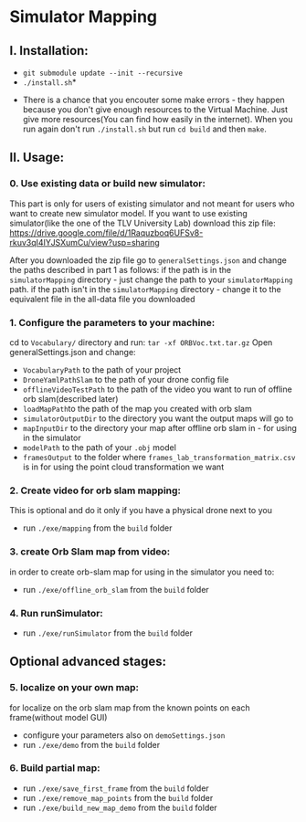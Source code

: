 # Simulator Mapping
## I. Installation:

- `git submodule update --init --recursive`
- `./install.sh`*

* There is a chance that you encouter some make errors - they happen because you don't give enough resources to the Virtual Machine. Just give more resources(You can find how easily in the internet). When you run again don't run `./install.sh` but run `cd build` and then `make`.

## II. Usage:
### 0. Use existing data or build new simulator:
This part is only for users of existing simulator and not meant for users who want to create new simulator model.
If you want to use existing simulator(like the one of the TLV University Lab) download this zip file:
https://drive.google.com/file/d/1Raquzboq6UFSv8-rkuv3qI4IYJSXumCu/view?usp=sharing

After you downloaded the zip file go to `generalSettings.json` and change the paths described in part 1 as follows:
if the path is in the `simulatorMapping` directory - just change the path to your `simulatorMapping` path.
if the path isn't in the `simulatorMapping` directory - change it to the equivalent file in the all-data file you downloaded

### 1. Configure the parameters to your machine:
cd to `Vocabulary/` directory and run: `tar -xf ORBVoc.txt.tar.gz` 
Open generalSettings.json and change:
- `VocabularyPath` to the path of your project
- `DroneYamlPathSlam` to the path of your drone config file
- `offlineVideoTestPath` to the path of the video you want to run of offline orb slam(described later)
- `loadMapPath`to the path of the map you created with orb slam
- `simulatorOutputDir` to the directory you want the output maps will go to
- `mapInputDir` to the directory your map after offline orb slam in - for using in the simulator
- `modelPath` to the path of your `.obj` model
- `framesOutput` to the folder where `frames_lab_transformation_matrix.csv` is in for using the point cloud transformation we want

### 2. Create video for orb slam mapping:
This is optional and do it only if you have a physical drone next to you
- run `./exe/mapping` from the `build` folder

### 3. create Orb Slam map from video:
in order to create orb-slam map for using in the simulator you need to:
- run `./exe/offline_orb_slam` from the `build` folder

### 4. Run runSimulator:
- run `./exe/runSimulator` from the `build` folder

## Optional advanced stages:
### 5. localize on your own map:
for localize on the orb slam map from the known points on each frame(without model GUI)
- configure your parameters also on `demoSettings.json`
- run `./exe/demo` from the `build` folder

### 6. Build partial map:
- run `./exe/save_first_frame` from the `build` folder
- run `./exe/remove_map_points` from the `build` folder
- run `./exe/build_new_map_demo` from the `build` folder

